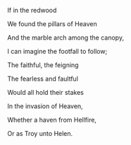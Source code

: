 If in the redwood

We found the pillars of Heaven

And the marble arch among the canopy,

I can imagine the footfall to follow;

The faithful, the feigning

The fearless and faultful

Would all hold their stakes

In the invasion of Heaven,

Whether a haven from Hellfire,

Or as Troy unto Helen.